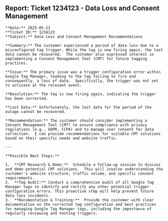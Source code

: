 ## Report: Ticket 1234123 - Data Loss and Consent Management

    **Date:** 2025-05-22
    **Ticket ID:** 1234123
    **Subject:** Data Loss and Consent Management Recommendations

    **Summary:** The customer experienced a period of data loss due to a misconfigured tag trigger. While the tag is now firing again, the lost data cannot be recovered.  The customer also expressed interest in implementing a Consent Management Tool (CMT) for future tagging practices.

    **Issue:** The primary issue was a trigger configuration error within Google Tag Manager, leading to the tag failing to fire and consequently, a loss of data.  Specifically, the trigger was not set to activate at the relevant event.

    **Resolution:** The tag is now firing again, indicating the trigger has been corrected.

    **Lost Data:** Unfortunately, the lost data for the period of the outage cannot be recovered.

    **Recommendation:** The customer should consider implementing a Consent Management Tool (CMT) to ensure compliance with privacy regulations (e.g., GDPR, CCPA) and to manage user consent for data collection.  I can provide recommendations for suitable CMT solutions based on their specific needs and website traffic.

    ---

    **Possible Next Steps:**

    1.  **CMT Research & Demo:**  Schedule a follow-up session to discuss and demo potential CMT solutions.  This will involve understanding the customer's website structure, traffic volume, and specific consent requirements.
    2.  **Tag Audit:** Conduct a comprehensive audit of all Google Tag Manager tags to identify and rectify any other potential trigger configuration errors. This proactive step will help prevent future data loss incidents.
    3.  **Documentation & Training:**  Provide the customer with clear documentation on the corrected tag configuration and best practices for managing Google Tag Manager tags, including the importance of regularly reviewing and testing triggers.